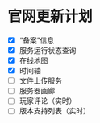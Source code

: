 # 官网更新计划

* [x] “备案”信息
* [x] 服务运行状态查询
* [x] 在线地图
* [x] 时间轴
* [ ] 文件上传服务
* [ ] 服务器画廊
* [ ] 玩家评论（实时）
* [ ] 版本支持列表（实时）
